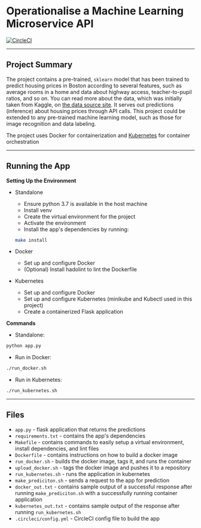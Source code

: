 # Operationalise a Machine Learning Microservice API

[![CircleCI](https://circleci.com/gh/lundih/ml-prediction-service.svg?style=svg)](https://circleci.com/gh/lundih/ml-prediction-service)

---

## Project Summary

The project contains a pre-trained, `sklearn` model that has been trained to predict housing prices in Boston according to several features, such as average rooms in a home and data about highway access, teacher-to-pupil ratios, and so on. You can read more about the data, which was initially taken from Kaggle, on [the data source site](https://www.kaggle.com/c/boston-housing). It serves out predictions (inference) about housing prices through API calls. This project could be extended to any pre-trained machine learning model, such as those for image recognition and data labeling.

The project uses Docker for containerization and [Kubernetes](https://kubernetes.io/) for container orchestration

---

## Running the App

**Setting Up the Environment**

- Standalone 
    - Ensure python 3.7 is available in the host machine
    - Install venv
    - Create the virtual environment for the project
    - Activate the environment
    - Install the app's dependencies by running: 
    ```bash 
    make install
    ```

- Docker
    - Set up and configure Docker
    - (Optional) Install hadolint to lint the Dockerfile

- Kubernetes
    - Set up and configure Docker
    - Set up and configure Kubernetes (minikube and Kubectl used in this project)
    - Create a containerized Flask application

**Commands**

- Standalone: 
```bash
python app.py
```
- Run in Docker: 
```bash
./run_docker.sh
```
- Run in Kubernetes:
```bash
./run_kubernetes.sh
```
---

## Files 
- `app.py` - flask application that returns the predictions
- `requirements.txt` - contains the app's dependencies
- `Makefile` - contains commands to easily setup a virtual environment, install dependencies, and lint files<br>
- `Dockerfile` - contains instructions on how to build a docker image
- `run_docker.sh` - builds the docker image, tags it, and runs the container
- `upload_docker.sh` - tags the docker image and pushes it to a repository
- `run_kubernetes.sh` - runs the application in kubernetes
- `make_prediciton.sh` - sends a request to the app for prediction
- `docker_out.txt` - contains sample output of a successful response after running `make_prediciton.sh` with a successfully running container application
- `kubernetes_out.txt` - contains sample output of the response after running `run_kubernetes.sh`
- `.circleci/config.yml` - CircleCI config file to build the app
